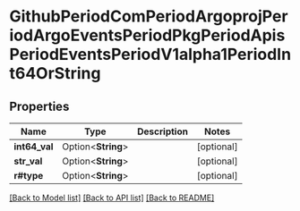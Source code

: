 # GithubPeriodComPeriodArgoprojPeriodArgoEventsPeriodPkgPeriodApisPeriodEventsPeriodV1alpha1PeriodInt64OrString

## Properties

Name | Type | Description | Notes
------------ | ------------- | ------------- | -------------
**int64_val** | Option<**String**> |  | [optional]
**str_val** | Option<**String**> |  | [optional]
**r#type** | Option<**String**> |  | [optional]

[[Back to Model list]](../README.md#documentation-for-models) [[Back to API list]](../README.md#documentation-for-api-endpoints) [[Back to README]](../README.md)


